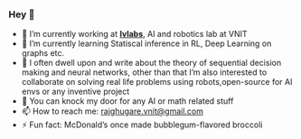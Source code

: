 ### Hey 👋

- 🔭 I’m currently working at **[Ivlabs](https://www.ivlabs.in/)**, AI and robotics lab at VNIT
- 🌱 I’m currently learning Statiscal inference in RL, Deep Learning on graphs etc.
- 👯 I often dwell upon and write about the theory of sequential decision making and neural networks, other than that I’m also interested to collaborate on solving real life problems using robots,open-source for AI envs or any inventive project
- 💬 You can knock my door for any AI or math related stuff
- 📫 How to reach me: rajghugare.vnit@gmail.com
- ⚡ Fun fact:  McDonald’s once made bubblegum-flavored broccoli

